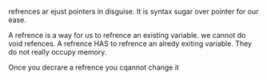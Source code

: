 refrences ar ejust pointers in disguise. It is syntax sugar over pointer for our ease.

A refrence is a way for us to refrence an existing variable. we cannot do void refences. A refrence HAS to refrence an alredy exiting variable. They do not really occupy memory.

Once you decrare a refrence you cqannot change it
